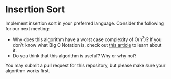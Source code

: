 # Insertion Sort

Implement insertion sort in your preferred language. Consider the following for our next meeting:

- Why does this algorithm have a worst case complexity of O(n<sup>2</sup>)?
If you don't know what Big O Notation is, check out [this article](https://www.freecodecamp.org/news/big-o-notation-why-it-matters-and-why-it-doesnt-1674cfa8a23c/) to learn about it.
- Do you think that this algorithm is useful? Why or why not?

You may submit a pull request for this repository, but please make sure your algorithm works first.

